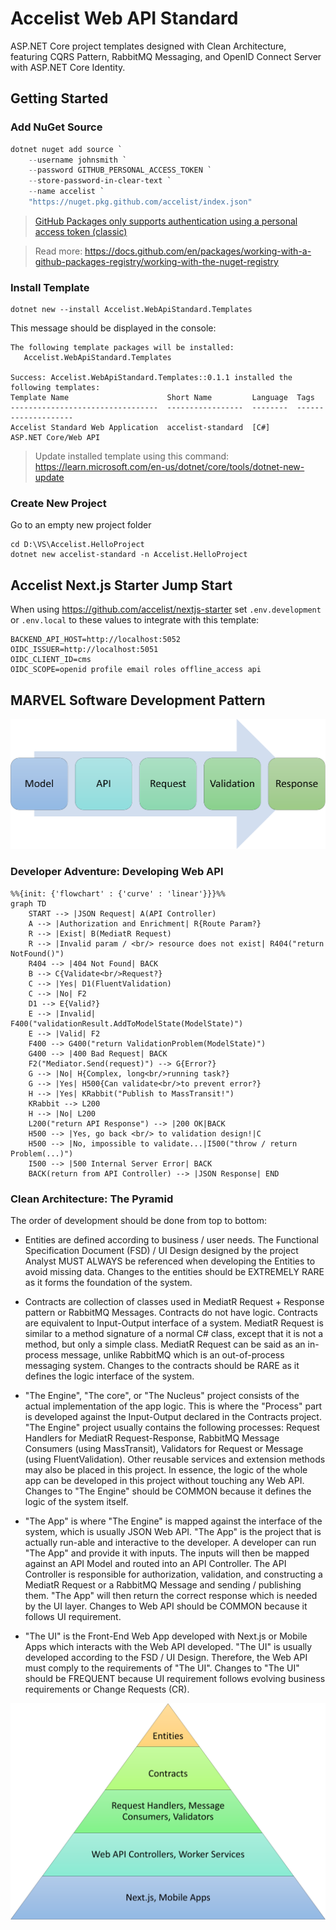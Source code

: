 # Accelist Web API Standard

ASP.NET Core project templates designed with Clean Architecture, featuring CQRS Pattern, RabbitMQ Messaging, and OpenID Connect Server with ASP.NET Core Identity.

## Getting Started

### Add NuGet Source

```ps1
dotnet nuget add source `
    --username johnsmith `
    --password GITHUB_PERSONAL_ACCESS_TOKEN `
    --store-password-in-clear-text `
    --name accelist `
    "https://nuget.pkg.github.com/accelist/index.json"
```

> [GitHub Packages only supports authentication using a personal access token (classic)](https://docs.github.com/en/authentication/keeping-your-account-and-data-secure/creating-a-personal-access-token)

> Read more: https://docs.github.com/en/packages/working-with-a-github-packages-registry/working-with-the-nuget-registry

### Install Template

```
dotnet new --install Accelist.WebApiStandard.Templates
```

This message should be displayed in the console:

```
The following template packages will be installed:
   Accelist.WebApiStandard.Templates

Success: Accelist.WebApiStandard.Templates::0.1.1 installed the following templates:
Template Name                      Short Name         Language  Tags
---------------------------------  -----------------  --------  --------------------
Accelist Standard Web Application  accelist-standard  [C#]      ASP.NET Core/Web API
```

> Update installed template using this command: https://learn.microsoft.com/en-us/dotnet/core/tools/dotnet-new-update

### Create New Project

Go to an empty new project folder

```
cd D:\VS\Accelist.HelloProject
dotnet new accelist-standard -n Accelist.HelloProject
```

## Accelist Next.js Starter Jump Start

When using https://github.com/accelist/nextjs-starter set `.env.development` or `.env.local` to these values to integrate with this template:

```
BACKEND_API_HOST=http://localhost:5052
OIDC_ISSUER=http://localhost:5051
OIDC_CLIENT_ID=cms
OIDC_SCOPE=openid profile email roles offline_access api
``` 

## MARVEL Software Development Pattern

![MARVEL Pattern](/docs/marvel-pattern.png)

### Developer Adventure: Developing Web API

```mermaid
%%{init: {'flowchart' : {'curve' : 'linear'}}}%%
graph TD
    START --> |JSON Request| A(API Controller)
    A --> |Authorization and Enrichment| R{Route Param?}
    R --> |Exist| B(MediatR Request)
    R --> |Invalid param / <br/> resource does not exist| R404("return NotFound()")
    R404 --> |404 Not Found| BACK
    B --> C{Validate<br/>Request?}
    C --> |Yes| D1(FluentValidation)
    C --> |No| F2
    D1 --> E{Valid?}
    E --> |Invalid| F400("validationResult.AddToModelState(ModelState)")
    E --> |Valid| F2
    F400 --> G400("return ValidationProblem(ModelState)")
    G400 --> |400 Bad Request| BACK
    F2("Mediator.Send(request)") --> G{Error?}
    G --> |No| H{Complex, long<br/>running task?}
    G --> |Yes| H500{Can validate<br/>to prevent error?}
    H --> |Yes| KRabbit("Publish to MassTransit!")
    KRabbit --> L200
    H --> |No| L200
    L200("return API Response") --> |200 OK|BACK
    H500 --> |Yes, go back <br/> to validation design!|C
    H500 --> |No, impossible to validate...|I500("throw / return Problem(...)")
    I500 --> |500 Internal Server Error| BACK
    BACK(return from API Controller) --> |JSON Response| END
```

### Clean Architecture: The Pyramid

The order of development should be done from top to bottom:

- Entities are defined according to business / user needs. The Functional Specification Document (FSD) / UI Design designed by the project Analyst MUST ALWAYS be referenced when developing the Entities to avoid missing data. Changes to the entities should be EXTREMELY RARE as it forms the foundation of the system.

- Contracts are collection of classes used in MediatR Request + Response pattern or RabbitMQ Messages. Contracts do not have logic. Contracts are equivalent to Input-Output interface of a system. MediatR Request is similar to a method signature of a normal C# class, except that it is not a method, but only a simple class. MediatR Request can be said as an in-process message, unlike RabbitMQ which is an out-of-process messaging system. Changes to the contracts should be RARE as it defines the logic interface of the system.

- "The Engine", "The core", or "The Nucleus" project consists of the actual implementation of the app logic. This is where the "Process" part is developed against the Input-Output declared in the Contracts project. "The Engine" project usually contains the following processes: Request Handlers for MediatR Request-Response, RabbitMQ Message Consumers (using MassTransit), Validators for Request or Message (using FluentValidation). Other reusable services and extension methods may also be placed in this project. In essence, the logic of the whole app can be developed in this project without touching any Web API. Changes to "The Engine" should be COMMON because it defines the logic of the system itself.

- "The App" is where "The Engine" is mapped against the interface of the system, which is usually JSON Web API. "The App" is the project that is actually run-able and interactive to the developer. A developer can run "The App" and provide it with inputs. The inputs will then be mapped against an API Model and routed into an API Controller. The API Controller is responsible for authorization, validation, and constructing a MediatR Request or a RabbitMQ Message and sending / publishing them. "The App" will then return the correct response which is needed by the UI layer. Changes to Web API should be COMMON because it follows UI requirement.

- "The UI" is the Front-End Web App developed with Next.js or Mobile Apps which interacts with the Web API developed. "The UI" is usually developed according to the FSD / UI Design. Therefore, the Web API must comply to the requirements of "The UI". Changes to "The UI" should be FREQUENT because UI requirement follows evolving business requirements or Change Requests (CR).

![Clean Architecture](/docs/clean_architecture.png)
